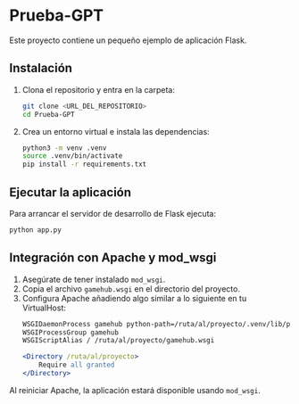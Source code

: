 # Prueba-GPT

Este proyecto contiene un pequeño ejemplo de aplicación Flask.

## Instalación

1. Clona el repositorio y entra en la carpeta:
   ```bash
   git clone <URL_DEL_REPOSITORIO>
   cd Prueba-GPT
   ```
2. Crea un entorno virtual e instala las dependencias:
   ```bash
   python3 -m venv .venv
   source .venv/bin/activate
   pip install -r requirements.txt
   ```


## Ejecutar la aplicación

Para arrancar el servidor de desarrollo de Flask ejecuta:
```bash
python app.py
```

## Integración con Apache y mod_wsgi

1. Asegúrate de tener instalado `mod_wsgi`.
2. Copia el archivo `gamehub.wsgi` en el directorio del proyecto.
3. Configura Apache añadiendo algo similar a lo siguiente en tu VirtualHost:
   ```apache
   WSGIDaemonProcess gamehub python-path=/ruta/al/proyecto/.venv/lib/python3.x/site-packages
   WSGIProcessGroup gamehub
   WSGIScriptAlias / /ruta/al/proyecto/gamehub.wsgi

   <Directory /ruta/al/proyecto>
       Require all granted
   </Directory>
   ```

Al reiniciar Apache, la aplicación estará disponible usando `mod_wsgi`.
